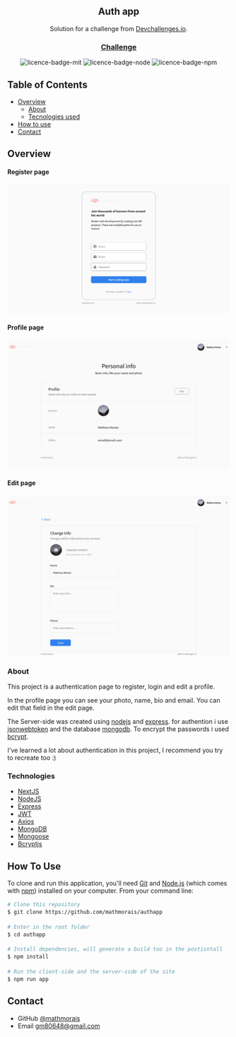 <div align="center">
  <h2>Auth app</h2>
</div>

<div align="center">
   Solution for a challenge from  <a href="http://devchallenges.io" target="_blank">Devchallenges.io</a>.
</div>

<div align="center">
  <h3>
    <a href="https://devchallenges.io/challenges/N1fvBjQfhlkctmwj1tnw">
      Challenge
    </a>
  </h3>
</div>

<div align="center">
<img alt="licence-badge-mit" src="https://img.shields.io/static/v1?label=licence&message=MIT&color=blue">
<img alt="licence-badge-node" src="https://img.shields.io/static/v1?label=node&message=v14.15.3&color=green">
<img alt="licence-badge-npm" src="https://img.shields.io/static/v1?label=npm&message=v6.14.9&color=green">
</div>

## Table of Contents

- [Overview](#overview)
  - [About](#about)
  - [Tecnologies used](#technologies)
- [How to use](#how-to-use)
- [Contact](#contact)

## Overview

#### Register page

<img alt="register photo" src="./page_photos/register_page.png"/>

#### Profile page

<img alt="profile photo" src="./page_photos/profile_page.png"/>

#### Edit page

<img alt="edit photo" src="./page_photos/edit_page.png"/>

### About

This project is a authentication page to register, login and edit a profile.

In the profile page you can see your photo, name, bio and email. You can edit that field in the edit page.

The Server-side was created using [nodejs](https://nodejs.org/) and [express](https://prettier.io/). for authention i use [jsonwebtoken](https://jwt.io/) and the database [mongodb](https://www.mongodb.com/). To encrypt the passwords i used [bcrypt](https://www.npmjs.com/package/bcrypt).

I've learned a lot about authentication in this project,
I recommend you try to recreate too :)

### Technologies

- [NextJS](https://nextjs.org/)
- [NodeJS](https://nodejs.org/)
- [Express](https://prettier.io/)
- [JWT](https://jwt.io/)
- [Axios](https://github.com/axios/axios)
- [MongoDB](https://www.mongodb.com/)
- [Mongoose](https://mongoosejs.com/)
- [Bcryptjs](https://eslint.org/)

## How To Use

To clone and run this application, you'll need [Git](https://git-scm.com) and [Node.js](https://nodejs.org/en/download/) (which comes with [npm](http://npmjs.com)) installed on your computer. From your command line:

```bash
# Clone this repository
$ git clone https://github.com/mathmorais/authapp

# Enter in the root folder
$ cd authapp

# Install dependencies, will generate a build too in the postisntall
$ npm install

# Run the client-side and the server-side of the site
$ npm run app

```

## Contact

- GitHub [@mathmorais](https://github.com/mathmorais)
- Email [gm80648@gmail.com](mailto:gm80648@gmail.com)
